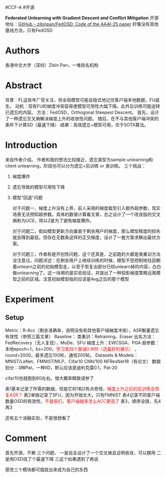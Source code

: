 #CCF-A #开源 

**Federated Unlearning with Gradient Descent and Conflict Mitigation**
开源地址：[GitHub - zibinpan/FedOSD: Code of the AAAI-25 paper](https://github.com/zibinpan/FedOSD)
好像没有其他基线方法，只有FedOSD
# Authors
香港中文大学（深圳）Zibin Pan，一堆挂名机构

# Abstract
背景：FL这些年广受关注，但全局模型可能会隐式地记住客户端本地数据，FU诞生。
动机：现有FU的梯度冲突容易使模型可用性大幅下降。此外后训练可能逆转已遗忘的内容。
方法：FedOSD，Orthogonal Steepest Descent。
	首先，设计了一种遗忘交叉熵解决梯度上升的收敛性问题。
	随后，在不与其他客户端冲突的条件下计算SD（最速下降）
结果：高效遗忘+模型可用，优于SOTA算法。

# Introduction
来自作者介绍。
作者和我的想法比较接近，遗忘类型为sample unlearning和client unlearning，阶段也可以分为遗忘+后训练 or 类训练。
三个挑战：
1. 梯度爆炸
2. 遗忘导致的模型可用性下降
3. 模型”回退“问题

	对于问题一，梯度上升没有上界，前人采用的梯度裁剪引入额外超参数，现实场景无法预知超参数。具体的数值计算看文章，总之设计了一个改良版的交叉熵称为UCE，除以2是为了避免梯度爆炸。

	对于问题二，假如模型更新方向垂直于剩余用户的梯度，那么模型精度的损失就会降到最低。但存在无数条这样的正交梯度，设计了一套方案求解出最优方案。

	对于问题三，作者称是开创性问题，这个还真是，之前跑的大都是类重训方法没注意过。问题详述：在剩余用户上继续训练的时候，模型不受控制地往回朝着unlearn之前的初始模型走，以至于恢复出部分已经unlearn掉的内容，白白做unlearning了。这一块用的是实验验证，并提出了一种投影梯度策略远离模型之前的区域。注意初始模型指的应该是Avg之后的那个模型


# Experiment
## Setup
Metric：R-Acc（剩余准确率，说明没有和其他客户端梯度冲突），ASR衡量遗忘有效性（参照三篇文章）
Baseline：
	类重训：Retraining、Eraser
	出名方法：FedRecovery（无人复现）、MoDe、SFU
	梯度上升：EWCSGA、PGA
超参数：本地epoch=1，bs=200，<font color="#ff0000">学习率四个衰减0.999（选最好的展示）</font> ，round=2000，最多遗忘100轮，通信200轮。
Datasets & Models：MNIST/LeNet、FMNIST/MLP、Cifar10 CNN/100 NFResNet18（有论文）
数据划分：3种Pat，一种IID，默认应该是迪利克雷0.1，Pat-20

cifar10也就跑到60左右。很大概率精致调参了

表1基本记录了所需的数据，但是它的1和2有点奇怪，<font color="#ff0000">梯度上升之后的后训练会恢复ASR？</font> 
表2单独记录了SFU，因为开销太大，只有FMNIST
表4记录不同客户端数量OSD的有效性。<font color="#ff0000">不是哥们，客户端越多怎么ACC更高了</font>
表3，顺序没错，先4再3

还有五个消融实验，不是很想看了

# Comment
首先开源，不赖
三个问题，
	一是自主设计了一个交叉熵且证明收敛，可以挪用
	二是用OSD找了个最速下降
	三这个如果遇到了再说

感觉三个模块都可插拔出来成为自己的东西